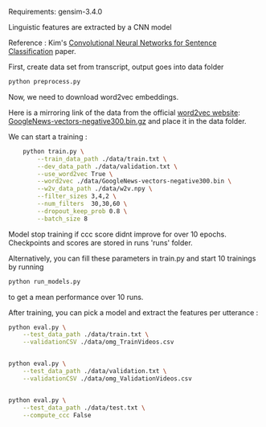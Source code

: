 Requirements: 
gensim-3.4.0 


Linguistic features are extracted by a CNN model

Reference : Kim's [Convolutional Neural Networks for Sentence Classification](http://arxiv.org/abs/1408.5882) paper.

First, create data set from transcript, output goes into data folder

```bash
python preprocess.py
```

Now, we need to download word2vec embeddings.

Here is a mirroring link of the data from the official [word2vec website](https://code.google.com/archive/p/word2vec/):  
[GoogleNews-vectors-negative300.bin.gz](https://drive.google.com/file/d/0B7XkCwpI5KDYNlNUTTlSS21pQmM/edit?usp=sharing) and place it in the data
folder.

We can start a training :

```bash
    python train.py \
        --train_data_path ./data/train.txt \
        --dev_data_path ./data/validation.txt \
        --use_word2vec True \
        --word2vec ./data/GoogleNews-vectors-negative300.bin \
        --w2v_data_path ./data/w2v.npy \
        --filter_sizes 3,4,2 \
        --num_filters  30,30,60 \
        --dropout_keep_prob 0.8 \
        --batch_size 8
```

Model stop training if ccc score didnt improve for over 10 epochs.
Checkpoints and scores are stored in runs 'runs' folder.

Alternatively, you can fill these parameters in train.py and start 10 trainings by running

```bash
python run_models.py
```
to get a mean performance over 10 runs.

After training, you can pick a model and extract the features per utterance :

```bash
python eval.py \
    --test_data_path ./data/train.txt \
    --validationCSV ./data/omg_TrainVideos.csv


python eval.py \
    --test_data_path ./data/validation.txt \
    --validationCSV ./data/omg_ValidationVideos.csv


python eval.py \
    --test_data_path ./data/test.txt \
    --compute_ccc False
```
